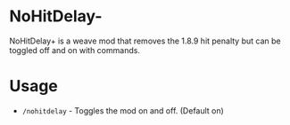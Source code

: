 # NoHitDelay-
NoHitDelay+ is a weave mod that removes the 1.8.9 hit penalty but can be toggled off and on with commands.
# Usage
- `/nohitdelay` - Toggles the mod on and off. (Default on)

